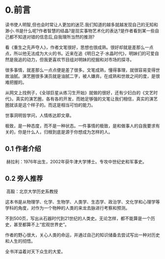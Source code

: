 # 0.前言

读书使人明智,但也会时常让人更加的迷茫.我们知道的越多就越发现自己的无知和渺小.书是什么呢?作者智慧的结晶?是现实事物艺术化的表达?是作者看到某一些自己都不知道对错的信息后,自我理所当然的推测?

看《重生之先声夺人》，作者文笔很好，思想也很成熟。很好却就是差那么一点点，所以他无法成为大火的书。近来在追《明日之子·水晶时代》，明妹们的可爱自然是我追的动力，但我更喜欢节目组对明妹的挖掘和对市场的探寻。

很多事情，就差那么一点点便是差了很多。文笔成熟，懂得事理，就很容易变得世故油腻。演艺圈很多演员就是油腻二字，被人嫌弃。在成熟和世故之间的度，是很难把握的。

从网文上找例子，《全球巨星从练习生开始》就做的很好，还有少妇白的《文艺时代》。真实的演艺圈，各有各的开发，而她足够强的文笔让我们相信，真实的演艺圈就该是这个样子的。而这是相当可怕的能力。

世事洞明皆学问，人情练达即文章。

极致，是一种态度，而不是一种状态。一件事情的极致，是和做事人的自我要求有关的，你是什么人，归根到底是源于你想成为怎样的人。

## 0.1 作者介绍

​    赫拉利：1976年出生，2002年获牛津大学博士。专攻中世纪史和军事史。

## 0.2 旁人推荐

​    高毅：北京大学历史系教授

​    这本书是从物理学、化学、生物学、人类学、生态学、政治学、文化学和心理学等学科的角度，对作为一个物种的人类的来龙去脉进行考察和预测。

​    不到500页，写出从石器时代到21世纪的人类史。无论怎样，都不能算是一个历史，甚至都算不上“宏观世界史”。

​    作者的野心很大，关心人类的命运，并通过自己的知识储备去尝试写出一种对历史和人生的彻悟。

全书洋溢着对天下众生的大爱。

​    
